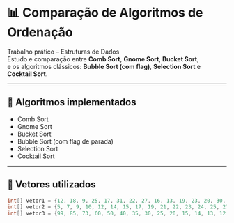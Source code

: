 # 📊 Comparação de Algoritmos de Ordenação

Trabalho prático – Estruturas de Dados  
Estudo e comparação entre **Comb Sort**, **Gnome Sort**, **Bucket Sort**,  
e os algoritmos clássicos: **Bubble Sort (com flag)**, **Selection Sort** e **Cocktail Sort**.

---

## 🧠 Algoritmos implementados
- Comb Sort  
- Gnome Sort  
- Bucket Sort  
- Bubble Sort (com flag de parada)  
- Selection Sort  
- Cocktail Sort  

---

## 🧪 Vetores utilizados

```java
int[] vetor1 = {12, 18, 9, 25, 17, 31, 22, 27, 16, 13, 19, 23, 20, 30, 14, 11, 15, 24, 26, 28};
int[] vetor2 = {5, 7, 9, 10, 12, 14, 15, 17, 19, 21, 22, 23, 24, 25, 27, 28, 29, 30, 31, 32};
int[] vetor3 = {99, 85, 73, 60, 50, 40, 35, 30, 25, 20, 15, 14, 13, 12, 11, 10, 9, 8, 7, 6};
